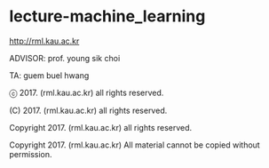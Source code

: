 # lecture-machine_learning

http://rml.kau.ac.kr


ADVISOR: prof. young sik choi

TA: guem buel hwang


ⓒ 2017. (rml.kau.ac.kr) all rights reserved.

(C) 2017. (rml.kau.ac.kr) all rights reserved.

Copyright 2017. (rml.kau.ac.kr) all rights reserved.

Copyright 2017. (rml.kau.ac.kr) All material cannot be copied without permission.
